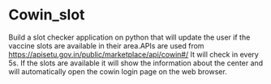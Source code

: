 # Cowin_slot


Build a slot checker application on python that will update the user if the vaccine slots are available in their area.APIs are used from https://apisetu.gov.in/public/marketplace/api/cowin#/
It will check in every 5s. If the slots are available it will show the information about the center and will automatically open the cowin login page on the web browser.
